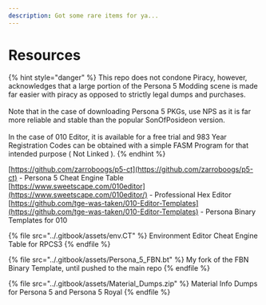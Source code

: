 ```yaml
---
description: Got some rare items for ya...
---
```


# Resources

{% hint style="danger" %}
This repo does not condone Piracy, however, acknowledges that a large portion of the Persona 5 Modding scene is made far easier with piracy as opposed to strictly legal dumps and purchases. \
\
Note that in the case of downloading Persona 5 PKGs, use NPS as it is far more reliable and stable than the popular SonOfPosideon version.\
\
In the case of 010 Editor, it is available for a free trial and 983 Year Registration Codes can be obtained with a simple FASM Program for that intended purpose ( Not Linked ).
{% endhint %}

[https://github.com/zarroboogs/p5-ct](https://github.com/zarroboogs/p5-ct) - Persona 5 Cheat Engine Table\
[https://www.sweetscape.com/010editor](https://www.sweetscape.com/010editor/) - Professional Hex Editor \
[https://github.com/tge-was-taken/010-Editor-Templates](https://github.com/tge-was-taken/010-Editor-Templates) - Persona Binary Templates for 010

{% file src="../.gitbook/assets/env.CT" %}
Environment Editor Cheat Engine Table for RPCS3
{% endfile %}

{% file src="../.gitbook/assets/Persona_5_FBN.bt" %}
My fork of the FBN Binary Template, until pushed to the main repo
{% endfile %}

{% file src="../.gitbook/assets/Material_Dumps.zip" %}
Material Info Dumps for Persona 5 and Persona 5 Royal
{% endfile %}
